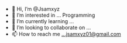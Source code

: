 - 👋 Hi, I’m @Jsamxyz
- 👀 I’m interested in ... Programming
- 🌱 I’m currently learning ...
- 💞️ I’m looking to collaborate on ...
- 📫 How to reach me ...jsamxyz01@gmail.com

<!---
Jsamxyz/Jsamxyz is a ✨ special ✨ repository because its `README.md` (this file) appears on your GitHub profile.
You can click the Preview link to take a look at your changes.
--->
